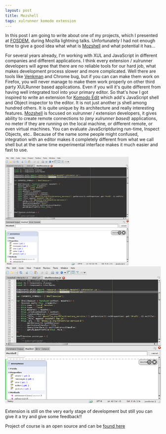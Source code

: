 ```yaml
---
layout: post
title: Mozshell
tags: xulrunner komodo extension
---
```


In this post I am going to write about one of my projects, which I presented 
at [FOSDEM], during Mozilla lightning talks. Unfortunately I had not enough
time to give a good idea what what is [Mozshell] and what potential it has...

For several years already, I'm working with XUL and JavaScript in different 
companies and different applications. I think every extension / xulrunner 
developers will agree that there are no reliable tools for our hard job, what
makes development process slower and more complicated. Well there are tools 
like [Venkman] and Chrome bug, but if you can can make them work on Firefox,
you will never manage to make them work properly on other third party 
XULRunner based applications. Even if you will it's quite different from 
having well integrated tool into your primary editor. So that's how I got 
inspired to write an extension for [Komodo Edit] which add's JavaScript shell 
and Object inspector to the editor. It is not just another js shell among 
hundred others. It is quite unique by its architecture and really interesting
features. [Mozshell] is focused on xulrunner / extension developers, it gives
ability to create remote connections to _(any xulrunner based)_ applications,
no meter if they are running on the local machine, or different remote, or 
even virtual machines. You can evaluate JavaScriptduring run-time, Inspect 
Objects, etc.. Because of the name some people might confused, integration 
with an editor makes it completely different from what we call shell but at 
the same time experimental interface makes it much easier and fast to use.

![mozshell thumbnail]![lightbox][mozshell screen]

Extension is still on the very early stage of development but still you can 
give it a try and give some feedback!!

Project of course is an open source and can be [found here][Mozshell]

[mozshell thumbnail]:/resources/images/mozshell-thumbnail.png
[mozshell screen]:/resources/images/mozshell.png

[Mozshell]:http://code.google.com/p/mozshell/ "Komodo integrated js shell for xulrunner"
[Venkman]:http://www.mozilla.org/projects/venkman/ "Javascript Debugger extension for xulrunner"
[Komodo Edit]:http://www.activestate.com/komodo_edit/ "Free Open Source Dynamic Languages Editor"
[FOSDEM]:http://fosdem.org/ "Free and Open Source Software Developers' European Meeting"